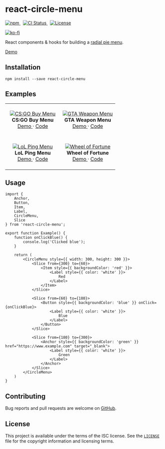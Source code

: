 # react-circle-menu

<p>
    <a href="https://www.npmjs.com/package/react-circle-menu" target="_blank" rel="noreferrer">
      <img alt="npm" src="https://img.shields.io/npm/v/react-circle-menu.svg" />
    </a>&nbsp;
    <a href="https://github.com/michaelbull/react-circle-menu/actions?query=workflow%3Aci" target="_blank" rel="noreferrer">
      <img alt="CI Status" src="https://github.com/michaelbull/react-circle-menu/workflows/ci/badge.svg" />
    </a>&nbsp;
    <a href="https://github.com/michaelbull/react-circle-menu/blob/master/LICENSE" target="_blank" rel="noreferrer">
      <img alt="License" src="https://img.shields.io/github/license/michaelbull/react-circle-menu.svg" />
    </a>
</p>
<p>
  <a href="https://ko-fi.com/R5R0CFMN6" target="_blank" rel="noreferrer">
    <img alt="ko-fi" src="https://ko-fi.com/img/githubbutton_sm.svg" />
  </a>
</p>

React components & hooks for building a [radial pie menu][wikipedia-pie-menu].

[Demo][storybook]

## Installation

```shell
npm install --save react-circle-menu
```

## Examples

<table>
  <tbody>
    <tr>
      <td align="center" width="50%">
        &nbsp;
        <br />
        <a href="https://michaelbull.github.io/react-circle-menu/?path=/story/examples--cs-go-buy-menu-story" target="_blank">
          <img src="https://github.com/michaelbull/react-circle-menu/assets/3253134/85928f64-30f3-41d5-939d-a7523e88540a" alt="CS:GO Buy Menu" />
        </a>
        <br />
        <strong>CS:GO Buy Menu</strong>
        <br />
        <a href="https://michaelbull.github.io/react-circle-menu/?path=/story/examples--cs-go-buy-menu-story" target="_blank">
          Demo
        </a>
        &middot;
        <a href="https://github.com/michaelbull/react-circle-menu/blob/master/stories/Examples/CsGoBuyMenu.stories.tsx" target="_blank">
          Code
        </a>
        <br />
        &nbsp;
      </td>
      <td align="center" width="50%">
        &nbsp;
        <br />
        <a href="https://michaelbull.github.io/react-circle-menu/?path=/story/examples--gta-weapon-menu-story" target="_blank">
          <img src="https://github.com/michaelbull/react-circle-menu/assets/3253134/3d45ef7c-2a75-4b66-891f-4bdb345844b6" alt="GTA Weapon Menu" />
        </a>
        <br />
        <strong>GTA Weapon Menu</strong>
        <br />
        <a href="https://michaelbull.github.io/react-circle-menu/?path=/story/examples--gta-weapon-menu-story" target="_blank">
          Demo
        </a>
        &middot;
        <a href="https://github.com/michaelbull/react-circle-menu/blob/master/stories/Examples/GtaWeaponMenu.stories.tsx" target="_blank">
          Code
        </a>
        <br />
        &nbsp;
      </td>
    </tr>
    <tr>
      <td align="center" width="50%">
        &nbsp;
        <br />
        <a href="https://michaelbull.github.io/react-circle-menu/?path=/story/examples--lo-l-ping-menu-story" target="_blank">
          <img src="https://github.com/michaelbull/react-circle-menu/assets/3253134/8099e467-db4d-421f-8440-68e8d9d5d919" alt="LoL Ping Menu" />
        </a>
        <br />
        <strong>LoL Ping Menu</strong>
        <br />
        <a href="https://michaelbull.github.io/react-circle-menu/?path=/story/examples--lo-l-ping-menu-story" target="_blank">
          Demo
        </a>
        &middot;
        <a href="https://github.com/michaelbull/react-circle-menu/blob/master/stories/Examples/LoLPingMenu.stories.tsx" target="_blank">
          Code
        </a>
        <br />
        &nbsp;
      </td>
      <td align="center" width="50%">
        &nbsp;
        <br />
        <a href="https://michaelbull.github.io/react-circle-menu/?path=/story/examples--wheel-of-fortune-story" target="_blank">
          <img src="https://github.com/michaelbull/react-circle-menu/assets/3253134/7a41021f-3666-4c2d-997c-61d7db65e909" alt="Wheel of Fortune" />
        </a>
        <br />
        <strong>Wheel of Fortune</strong>
        <br />
        <a href="https://michaelbull.github.io/react-circle-menu/?path=/story/examples--wheel-of-fortune-story" target="_blank">
          Demo
        </a>
        &middot;
        <a href="https://github.com/michaelbull/react-circle-menu/blob/master/stories/Examples/WheelOfFortune.stories.tsx" target="_blank">
          Code
        </a>
        <br />
        &nbsp;
      </td>
    </tr>
  </tbody>
</table>

## Usage

```tsx
import {
    Anchor,
    Button,
    Item,
    Label,
    CircleMenu,
    Slice
} from 'react-circle-menu';

export function Example() {
    function onClickBlue() {
        console.log('Clicked blue');
    }

    return (
        <CircleMenu style={{ width: 300, height: 300 }}>
            <Slice from={300} to={60}>
                <Item style={{ backgroundColor: 'red' }}>
                    <Label style={{ color: 'white' }}>
                        Red
                    </Label>
                </Item>
            </Slice>

            <Slice from={60} to={180}>
                <Button style={{ backgroundColor: 'blue' }} onClick={onClickBlue}>
                    <Label style={{ color: 'white' }}>
                        Blue
                    </Label>
                </Button>
            </Slice>

            <Slice from={180} to={300}>
                <Anchor style={{ backgroundColor: 'green' }} href="https://www.example.com" target="_blank">
                    <Label style={{ color: 'white' }}>
                        Green
                    </Label>
                </Anchor>
            </Slice>
        </CircleMenu>
    )
}
```

## Contributing

Bug reports and pull requests are welcome on [GitHub][github].

## License

This project is available under the terms of the ISC license. See the
[`LICENSE`](LICENSE) file for the copyright information and licensing terms.

[npm]: https://www.npmjs.com/package/react-circle-menu
[github]: https://github.com/michaelbull/react-circle-menu
[storybook]: https://michaelbull.github.io/react-circle-menu/?path=/story/examples
[wikipedia-pie-menu]: https://en.wikipedia.org/wiki/Pie_menu
